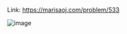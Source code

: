 Link: https://marisaoj.com/problem/533

![image](https://github.com/user-attachments/assets/79ca1aeb-9caf-427b-a3fe-f0dca94276b1)
